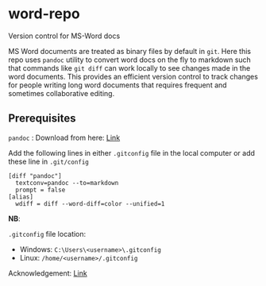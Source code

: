# word-repo
 Version control for MS-Word docs

MS Word documents are treated as binary files by default in `git`. Here this repo uses `pandoc` utility to convert word docs on the fly to markdown such that commands like `git diff` can work locally to see changes made in the word documents. This provides an efficient version control to track changes for people writing long word documents that requires frequent and sometimes collaborative editing.

## Prerequisites
`pandoc` : Download from here: [Link](https://github.com/jgm/pandoc/releases/)

Add the following lines in either `.gitconfig` file in the local computer or add these line in `.git/config`
```
[diff "pandoc"]
  textconv=pandoc --to=markdown
  prompt = false
[alias]
  wdiff = diff --word-diff=color --unified=1
```

**NB**:

`.gitconfig` file location:
- Windows: `C:\Users\<username>\.gitconfig`
- Linux: `/home/<username>/.gitconfig`

Acknowledgement: [Link](https://blog.front-matter.io/posts/using-microsoft-word-with-git/)
